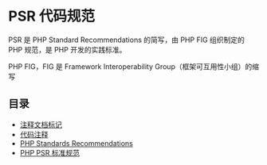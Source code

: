 # PSR 代码规范

PSR 是 PHP Standard Recommendations 的简写，由 PHP FIG 组织制定的 PHP 规范，是 PHP 开发的实践标准。

PHP FIG，FIG 是 Framework Interoperability Group（框架可互用性小组）的缩写

## 目录

- [注释文档标记](annotation-document-tag.md)
- [代码注释](code-comment.md)
- [PHP Standards Recommendations](https://www.php-fig.org/psr/)
- [PHP PSR 标准规范](https://laravel-china.org/docs/psr)